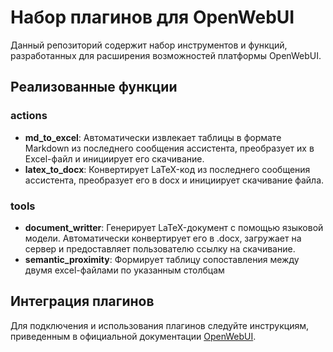 # Набор плагинов для OpenWebUI

Данный репозиторий содержит набор инструментов и функций, разработанных для расширения возможностей платформы OpenWebUI.

## Реализованные функции
### actions
- **md_to_excel**: Автоматически извлекает таблицы в формате Markdown из последнего сообщения ассистента, преобразует их в Excel-файл и инициирует его скачивание.
- **latex_to_docx**: Конвертирует LaTeX-код из последнего сообщения ассистента, преобразует его в docx и инициирует скачивание файла.

### tools
- **document_writter**: Генерирует LaTeX-документ с помощью языковой модели. Автоматически конвертирует его в .docx, загружает на сервер и предоставляет пользователю ссылку на скачивание.
- **semantic_proximity**: Формирует таблицу сопоставления между двумя excel-файлами по указанным столбцам

## Интеграция плагинов
Для подключения и использования плагинов следуйте инструкциям, приведенным в официальной документации [OpenWebUI](https://docs.openwebui.com/features/plugin/functions/).